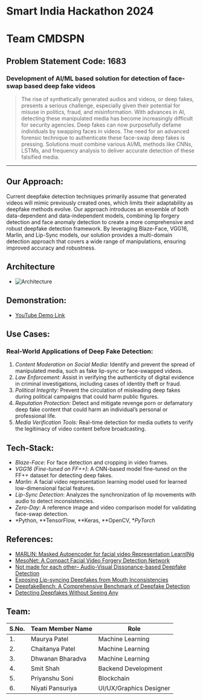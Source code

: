 # Smart India Hackathon 2024

# Team CMDSPN

## Problem Statement Code: 1683
### Development of AI/ML based solution for detection of face-swap based deep fake videos
>The rise of synthetically generated audios and videos, or deep fakes, presents a serious challenge, especially given their potential for misuse in politics, fraud, and misinformation. With advances in AI, detecting these manipulated media has become increasingly difficult for security agencies. Deep fakes can now purposefully defame individuals by swapping faces in videos. The need for an advanced forensic technique to authenticate these face-swap deep fakes is pressing. Solutions must combine various AI/ML methods like CNNs, LSTMs, and frequency analysis to deliver accurate detection of these falsified media.

<hr> </hr>

## Our Approach:
Current deepfake detection techniques primarily assume that generated videos will mimic previously created ones, which limits their adaptability as deepfake methods evolve. Our approach introduces an ensemble of both data-dependent and data-independent models, combining lip forgery detection and face anomaly detection to create a more comprehensive and robust deepfake detection framework. By leveraging Blaze-Face, VGG16, Marlin, and Lip-Sync models, our solution provides a multi-domain detection approach that covers a wide range of manipulations, ensuring improved accuracy and robustness.

## Architecture
- ![Architecture](arc.jpge)
  
## Demonstration:
- [YouTube Demo Link](https://www.youtube.com/watch?v=PGw7XrgnyE0)

## Use Cases:
### Real-World Applications of Deep Fake Detection:
1. *Content Moderation on Social Media:* Identify and prevent the spread of manipulated media, such as fake lip-sync or face-swapped videos.
2. *Law Enforcement:* Assist in verifying the authenticity of digital evidence in criminal investigations, including cases of identity theft or fraud.
3. *Political Integrity:* Prevent the circulation of misleading deep fakes during political campaigns that could harm public figures.
4. *Reputation Protection:* Detect and mitigate revenge porn or defamatory deep fake content that could harm an individual’s personal or professional life.
5. *Media Verification Tools:* Real-time detection for media outlets to verify the legitimacy of video content before broadcasting.

## Tech-Stack:
- *Blaze-Face*: For face detection and cropping in video frames.
- *VGG16 (Fine-tuned on FF++)*: A CNN-based model fine-tuned on the FF++ dataset for detecting deep fakes.
- *Marlin*: A facial video representation learning model used for learned low-dimensional facial features.
- *Lip-Sync Detection*: Analyzes the synchronization of lip movements with audio to detect inconsistencies.
- *Zero-Day*: A reference image and video comparison model for validating face-swap detection.
- *Python, **TensorFlow, **Keras, **OpenCV, **PyTorch*

## References:
- [MARLIN: Masked Autoencoder for facial video Representation LearnINg](https://github.com/ControlNet/MARLIN?tab=readme-ov-file)
- [MesoNet: A Compact Facial Video Forgery Detection Network](https://github.com/DariusAf/MesoNet)
- [Not made for each other– Audio-Visual Dissonance-based Deepfake Detection](https://arxiv.org/pdf/2005.14405v3)
- [Exposing Lip-syncing Deepfakes from Mouth Inconsistencies](https://arxiv.org/pdf/2311.01458)
- [DeepfakeBench: A Comprehensive Benchmark of Deepfake Detection](https://arxiv.org/pdf/2307.01426)
- [Detecting Deepfakes Without Seeing Any](https://arxiv.org/abs/2401.10113)

## Team:

| S.No. | Team Member Name | Role |
| --------------- | --------------- | --------------- |
| 1. | Maurya Patel | Machine Learning |
| 2. | Chaitanya Patel | Machine Learning |
| 3. | Dhwanan Bharadva | Machine Learning |
| 4. | Smit Shah | Backend Development |
| 5. | Priyanshu Soni | Blockchain |
| 6. | Niyati Pansuriya | UI/UX/Graphics Designer |


